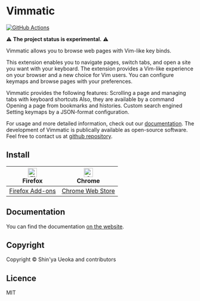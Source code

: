 # Vimmatic

[![GitHub Actions](https://github.com/ueokande/vimmatic/workflows/Build/badge.svg)](https://github.com/ueokande/vimmatic/actions?query=workflow%3ABuild)

:warning: **The project status is experimental.** :warning: 

Vimmatic allows you to browse web pages with Vim-like key binds.

This extension enables you to navigate pages, switch tabs, and open a site you
want with your keyboard.  The extension provides a Vim-like experience on your
browser and a new choice for Vim users.  You can configure keymaps and browse
pages with your preferences.

Vimmatic provides the following features:
Scrolling a page and managing tabs with keyboard shortcuts
Also, they are available by a command
Opening a page from bookmarks and histories.
Custom search engined
Setting keymaps by a JSON-format configuration.

For usage and more detailed information, check out our [documentation][].
The development of Vimmatic is publically available as open-source software.
Feel free to contact us at [github repository][].


## Install

| [<img src="https://raw.githubusercontent.com/alrra/browser-logos/master/src/firefox/firefox_48x48.png" alt="Firefox" width="24px" height="24px" />](http://godban.github.io/browsers-support-badges/)<br/>Firefox | [<img src="https://raw.githubusercontent.com/alrra/browser-logos/master/src/chrome/chrome_48x48.png" alt="Chrome" width="24px" height="24px" />](http://godban.github.io/browsers-support-badges/)<br/>Chrome |
| ----------------------------------------------------------------------------------------------------------------------------------------------------------------------------------------------------------------- | ------------------------------------------------------------------------------------------------------------------------------------------------------------------------------------------------------------- |
| [Firefox Add-ons][firefox_addons]                                                                                                                                                                                 | [Chrome Web Store][chrome_web_store]                                                                                                                                                                                |


## Documentation

You can find the documentation [on the website][documentation].

## Copyright

Copyright © Shin'ya Ueoka and contributors

## Licence

MIT

[firefox_addons]: https://addons.mozilla.org/en-US/firefox/addon/vimmatic/
[chrome_web_store]: https://chrome.google.com/webstore/detail/vimmatic/pghmfgnakhjiphmlcnhfpgopkcjhiedc
[documentation]: https://ueokande.github.io/vimmatic/
[github repository]: https://github.com/ueokande/vimmatic
